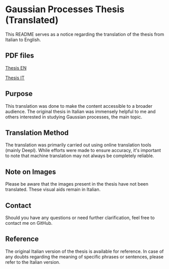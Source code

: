 # Gaussian Processes Thesis (Translated)

This README serves as a notice regarding the translation of the thesis from Italian to English.

## PDF files
[Thesis EN](main.pdf)

[Thesis IT](mainIT.pdf)

## Purpose
This translation was done to make the content accessible to a broader audience. The original thesis in Italian was immensely helpful to me and others interested in studying Gaussian processes, the main topic.

## Translation Method
The translation was primarily carried out using online translation tools (mainly Deepl). While efforts were made to ensure accuracy, it's important to note that machine translation may not always be completely reliable. 

## Note on Images
Please be aware that the images present in the thesis have not been translated. These visual aids remain in Italian. 

## Contact
Should you have any questions or need further clarification, feel free to contact me on GitHub.

## Reference
The original Italian version of the thesis is available for reference. In case of any doubts regarding the meaning of specific phrases or sentences, please refer to the Italian version.
